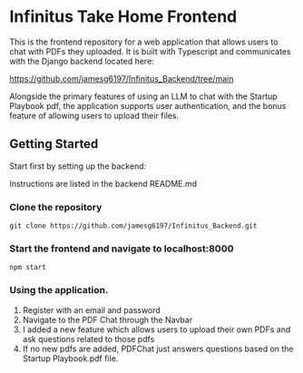 # Infinitus Take Home Frontend

This is the frontend repository for a web application that allows users to chat with PDFs they uploaded. It is built with Typescript and communicates with the Django backend located here:

https://github.com/jamesg6197/Infinitus_Backend/tree/main

Alongside the primary features of using an LLM to chat with the Startup Playbook pdf, the application supports user authentication, and the bonus feature of allowing users to upload their files. 

## Getting Started

Start first by setting up the backend:

Instructions are listed in the backend README.md


### Clone the repository

```
git clone https://github.com/jamesg6197/Infinitus_Backend.git
```

### Start the frontend and navigate to localhost:8000

```
npm start
```

### Using the application.

1.  Register with an email and password
2.  Navigate to the PDF Chat through the Navbar
3.  I added a new feature which allows users to upload their own PDFs and ask questions related to those pdfs
4.  If no new pdfs are added, PDFChat just answers questions based on the Startup Playbook.pdf file.








